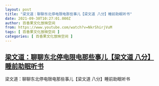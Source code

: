 ```yaml
---
layout: post
title: "梁文道：聊聊东北停电限电那些事儿【梁文道 八分】睡前助眠听书"
date: 2021-09-30T10:27:01.000Z
author: 百香果文化放映空间
from: https://www.youtube.com/watch?v=NkrShirjVuM
tags: [ 百香果文化放映空间 ]
categories: [ 百香果文化放映空间 ]
---
```

<!--1632997621000-->
[梁文道：聊聊东北停电限电那些事儿【梁文道 八分】睡前助眠听书](https://www.youtube.com/watch?v=NkrShirjVuM)
------

<div>
梁文道：聊聊东北停电限电那些事儿【梁文道 八分】睡前助眠听书
</div>
